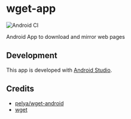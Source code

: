 # wget-app

![Android CI](https://github.com/niccokunzmann/wget-app/workflows/Android%20CI/badge.svg?branch=master)

Android App to download and mirror web pages

## Development

This app is developed with [Android Studio](https://developer.android.com/studio/).


## Credits

- [pelya/wget-android](https://github.com/pelya/wget-android)
- [wget](http://www.gnu.org/software/wget/)


